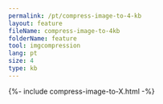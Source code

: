 ```yaml
---
permalink: /pt/compress-image-to-4-kb
layout: feature
fileName: compress-image-to-4kb
folderName: feature
tool: imgcompression
lang: pt
size: 4
type: kb
---
```


{%- include compress-image-to-X.html -%}
